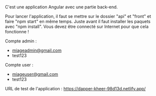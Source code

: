 C'est une application Angular avec une partie back-end.

Pour lancer l'application, il faut se mettre sur le dossier "api" et "front" et faire "npm start" en même temps. Juste avant il faut installer les paquets avec "npm install".
Vous devez être connecté sur Internet pour que cela fonctionne !

Compte admin :
- miageadmin@gmail.com
- test123

Compte user :
- miageuser@gmail.com
- test123

URL de test de l'application : https://dapper-kheer-98d13d.netlify.app/